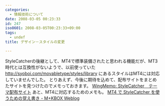 ```yaml
---
categories:
  - 情報技術について
date: 2008-03-05 00:23:33
id: 247
iso8601: 2008-03-05T00:23:33+09:00
tags:
  - undef
title: デザイン－スタイルの変更

---
```


StyleCatcherの後継として、MT4で標準装備されたと思われる機能だが、MT3時代とは互換性がないようで、以前使っていた
http://syoboi.com/movabletype/styles/library
にあるスタイルはMT4には対応していませんでした。
とりあえず、今後に期待を込めて、配布サイトをまとめたサイトを見つけたのでメモっておきます。
<a title="WingMemo: StyleCatcher　テーマ配布サイト" href="http://wing.w-museum.com/200609251452.html" target="_blank">WingMemo: StyleCatcher　テーマ配布サイト</a>
あと、MT4に対応するためのメモも。
<a title="MT4 で StyleCatcher を使うための覚え書き - M+KBOX Weblog" href="http://mk-box.com/weblog/movable_type/mt4_stylecatcher.html" target="_blank">MT4 で StyleCatcher を使うための覚え書き - M+KBOX Weblog</a>
    	